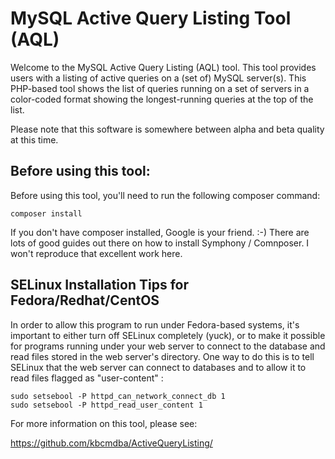 # MySQL Active Query Listing Tool (AQL)

Welcome to the MySQL Active Query Listing (AQL) tool. This tool provides
users with a listing of active queries on a (set of) MySQL server(s). This
PHP-based tool shows the list of queries running on a set of servers in a
color-coded format showing the longest-running queries at the top of the
list.

Please note that this software is somewhere between alpha and beta quality at
this time.

## Before using this tool:

Before using this tool, you'll need to run the following composer command:

```
composer install
```

If you don't have composer installed, Google is your friend. :-) There are
lots of good guides out there  on how to install Symphony / Comnposer. I
won't reproduce that excellent work here.

## SELinux Installation Tips for Fedora/Redhat/CentOS

In order to allow this program to run under Fedora-based systems, it's
important to either turn off SELinux completely (yuck), or to make it possible
for programs running under your web server to connect to the database and read
files stored in the web server's directory. One way to do this is to tell
SELinux that the web server can connect to databases and to allow it to read
files flagged as "user-content" :

```
sudo setsebool -P httpd_can_network_connect_db 1
sudo setsebool -P httpd_read_user_content 1
```

For more information on this tool, please see:

https://github.com/kbcmdba/ActiveQueryListing/

